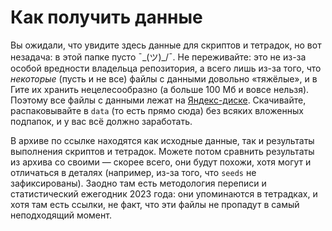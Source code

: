 # Как получить данные

Вы ожидали, что увидите здесь данные для скриптов и тетрадок, но вот незадача: в этой папке пусто ¯\_(ツ)_/¯. Не переживайте: это не из-за особой вредности владельца репозитория, а всего лишь из-за того, что *некоторые* (пусть и не все) файлы с данными довольно «тяжёлые», и в Гите их хранить нецелесообразно (а больше 100 Мб и вовсе нельзя). Поэтому все файлы с данными лежат на [Яндекс-диске](https://disk.yandex.ru/d/QJaKkXVK-lpbew). Скачивайте, распаковывайте в `data` (то есть прямо сюда) без всяких вложенных подпапок, и у вас всё должно заработать.

В архиве по ссылке находятся как исходные данные, так и результаты выполнения скриптов и тетрадок. Можете потом сравнить результаты из архива со своими — скорее всего, они будут похожи, хотя могут и отличаться в деталях (например, из-за того, что `seeds` не зафиксированы). Заодно там есть методология переписи и статистический ежегодник 2023 года: они упоминаются в тетрадках, и хотя там есть ссылки, не факт, что эти файлы не пропадут в самый неподходящий момент.
